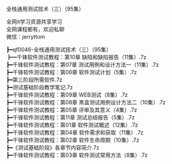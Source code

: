 全栈通用测试技术（三）（95集）

全网it学习资源共享学习<br>全网课程都有，欢迎私聊<br>微信：jerryttom<br>

┣━qf0046-全栈通用测试技术（三）（95集）<br> ┣━千锋软件测试教程：第10章 缺陷和缺陷报告（11集）.7z<br> ┣━千锋软件测试教程：第07章 测试用例和设计方法一（11集）.7z<br> ┣━千锋软件测试教程：第06章 软件测试计划（5集）.7z<br> ┣━第三阶段所需软件.7z<br> ┣━测试基础阶段教学笔记.7z<br> ┣━千锋软件测试教程：第09章 WEB测试（8集）.7z<br> ┣━千锋软件测试教程：第08章 黑盒测试用例设计方法二（10集）.7z<br> ┣━千锋软件测试教程：第05章 评审及其意义（4集）.7z<br> ┣━千锋软件测试教程：第11章 测试总结报告（5集）.7z<br> ┣━千锋软件测试教程：第01章 软件测试概述（12集）.7z<br> ┣━千锋软件测试教程：第04章 软件需求和获取（11集）.7z<br> ┣━千锋软件测试教程：第02章 软件生命周期（10集）.7z<br> ┣━《测试基础阶段》各章节内容简介.7z<br> ┣━千锋软件测试教程：第03章 软件测试常用方法（8集）.7z